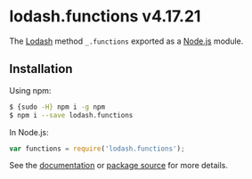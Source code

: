 # lodash.functions v4.17.21

The [Lodash](https://lodash.com/) method `_.functions` exported as a [Node.js](https://nodejs.org/) module.

## Installation

Using npm:
```bash
$ {sudo -H} npm i -g npm
$ npm i --save lodash.functions
```

In Node.js:
```js
var functions = require('lodash.functions');
```

See the [documentation](https://lodash.com/docs#functions) or [package source](https://github.com/lodash/lodash/blob/4.17.21-npm-packages/lodash.functions) for more details.
